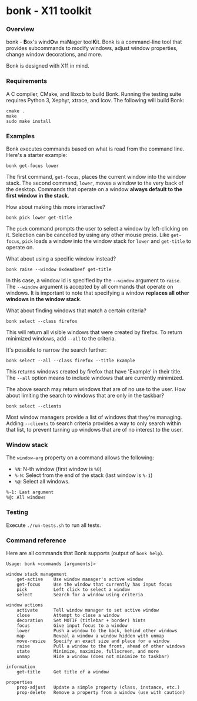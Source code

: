 bonk - X11 toolkit
==================

### Overview

bonk - **B**ox's wind**O**w ma**N**ager tool**K**it. Bonk is a command-line
tool that provides subcommands to modify windows, adjust window properties,
change window decorations, and more.

Bonk is designed with X11 in mind.

### Requirements

A C compiler, CMake, and libxcb to build Bonk. Running the testing suite
requires Python 3, Xephyr, xtrace, and lcov. The following will build Bonk:

```
cmake .
make
sudo make install
```

### Examples

Bonk executes commands based on what is read from the command line. Here's a
starter example:

```
bonk get-focus lower
```

The first command, `get-focus`, places the current window into the window stack.
The second command, `lower`, moves a window to the very back of the desktop.
Commands that operate on a window **always default to the first window in the
stack**.

How about making this more interactive?

```
bonk pick lower get-title
```

The `pick` command prompts the user to select a window by left-clicking on it.
Selection can be cancelled by using any other mouse press. Like `get-focus`,
`pick` loads a window into the window stack for `lower` and `get-title` to
operate on.

What about using a specific window instead?

```
bonk raise --window 0xdeadbeef get-title
```

In this case, a window id is specified by the `--window` argument to `raise`.
The `--window` argument is accepted by all commands that operate on windows. It
is important to note that specifying a window **replaces all other windows in
the window stack**.

What about finding windows that match a certain criteria?

```
bonk select --class firefox
```

This will return all visible windows that were created by firefox. To return
minimized windows, add `--all` to the criteria.

It's possible to narrow the search further:

```
bonk select --all --class firefox --title Example
```

This returns windows created by firefox that have 'Example' in their title. The
`--all` option means to include windows that are currently minimized.

The above search may return windows that are of no use to the user. How about
limiting the search to windows that are only in the taskbar?

```
bonk select --clients
```

Most window managers provide a list of windows that they're managing. Adding
`--clients` to search criteria provides a way to only search within that list,
to prevent turning up windows that are of no interest to the user.

### Window stack

The `window-arg` property on a command allows the following:

* `%N`: N-th window (first window is `%0`)
* `%-N`: Select from the end of the stack (last window is `%-1`)
* `%@`: Select all windows.

```
%-1: Last argument
%@: All windows
```

### Testing

Execute `./run-tests.sh` to run all tests.

### Command reference

Here are all commands that Bonk supports (output of `bonk help`).

```
Usage: bonk <commands [arguments]>

window stack management
    get-active    Use window manager's active window
    get-focus     Use the window that currently has input focus
    pick          Left click to select a window
    select        Search for a window using criteria

window actions
    activate      Tell window manager to set active window
    close         Attempt to close a window
    decoration    Set MOTIF (titlebar + border) hints
    focus         Give input focus to a window
    lower         Push a window to the back, behind other windows
    map           Reveal a window a window hidden with unmap
    move-resize   Specify an exact size and place for a window
    raise         Pull a window to the front, ahead of other windows
    state         Minimize, maximize, fullscreen, and more
    unmap         Hide a window (does not minimize to taskbar)

information
    get-title     Get title of a window

properties
    prop-adjust   Update a simple property (class, instance, etc.)
    prop-delete   Remove a property from a window (use with caution)
```

